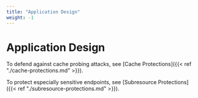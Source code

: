 ```yaml
---
title: "Application Design"
weight: -1
---
```


# Application Design

To defend against cache probing attacks, see [Cache Protections]({{< ref "./cache-protections.md" >}}). 

To protect especially sensitive endpoints, see [Subresource Protections]({{< ref "./subresource-protections.md" >}}).